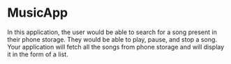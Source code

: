 # MusicApp

In this application, the user would be able to
search for a song present in their phone storage.
They would be able to play, pause, and stop a
song. Your application will fetch all the songs from
phone storage and will display it in the form of a
list.

